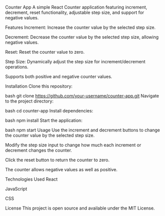 Counter App
A simple React Counter application featuring increment, decrement, reset functionality, adjustable step size, and support for negative values.

Features
Increment: Increase the counter value by the selected step size.

Decrement: Decrease the counter value by the selected step size, allowing negative values.

Reset: Reset the counter value to zero.

Step Size: Dynamically adjust the step size for increment/decrement operations.

Supports both positive and negative counter values.

Installation
Clone this repository:

bash
git clone https://github.com/your-username/counter-app.git
Navigate to the project directory:

bash
cd counter-app
Install dependencies:

bash
npm install
Start the application:

bash
npm start
Usage
Use the increment and decrement buttons to change the counter value by the selected step size.

Modify the step size input to change how much each increment or decrement changes the counter.

Click the reset button to return the counter to zero.

The counter allows negative values as well as positive.

Technologies Used
React

JavaScript

CSS

License
This project is open source and available under the MIT License.

